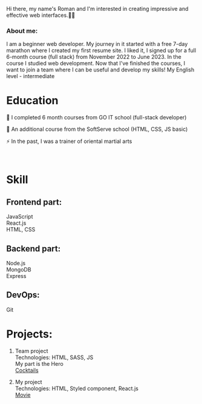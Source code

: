 Hi there, my name's Roman and I'm interested in creating impressive and effective web interfaces.👨‍💻 

### About me:

I am a beginner web developer. My journey in it started with a free 7-day marathon where I created my first resume site. I liked it, 
     I signed up for a full 6-month course (full stack) from November 2022 to June 2023. In the course I studied web development. 
     Now that I've finished the courses, I want to join a team where I can be useful and develop my skills! My English level - intermediate

# Education

  🌱 I completed 6 month courses from GO IT school (full-stack developer)    

  🔭 An additional course from the SoftServe school (HTML, CSS, JS basic)     

 ⚡ In the past, I was a trainer of oriental martial arts

  <br/>
  
# Skill  
## Frontend part:  
JavaScript <br />
React.js  <br />
HTML, CSS  <br />

## Backend part:
Node.js <br />
MongoDB <br />
Express <br />

## DevOps:
Git

# Projects:
1. Team project <br />
Technologies: HTML, SASS, JS <br />
My part is the Hero <br />
[Cocktails](https://cldblz.github.io/cocktails/)

2. My project <br />
Technologies: HTML, Styled component, React.js <br />
[Movie](https://romanxz92.github.io/my-movie/)

